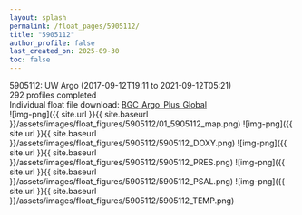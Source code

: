 ```yaml
---
layout: splash
permalink: /float_pages/5905112/
title: "5905112"
author_profile: false
last_created_on: 2025-09-30
toc: false
---
```

 
5905112: UW Argo (2017-09-12T19:11 to 2021-09-12T05:21)\
292 profiles completed\
Individual float file download: [BGC_Argo_Plus_Global](https://ftp.soest.hawaii.edu/bgc_argo_plus/Individual_Floats/outliers_removed/5905112_Sprof_processed.nc)\
![img-png]({{ site.url }}{{ site.baseurl }}/assets/images/float_figures/5905112/01_5905112_map.png)
![img-png]({{ site.url }}{{ site.baseurl }}/assets/images/float_figures/5905112/5905112_DOXY.png)
![img-png]({{ site.url }}{{ site.baseurl }}/assets/images/float_figures/5905112/5905112_PRES.png)
![img-png]({{ site.url }}{{ site.baseurl }}/assets/images/float_figures/5905112/5905112_PSAL.png)
![img-png]({{ site.url }}{{ site.baseurl }}/assets/images/float_figures/5905112/5905112_TEMP.png)
